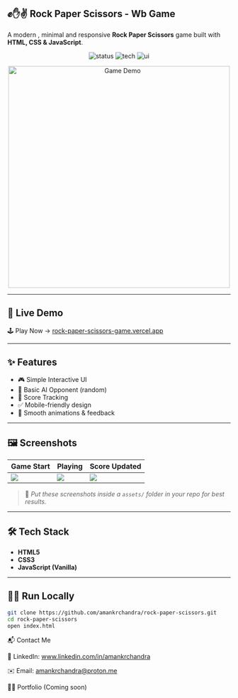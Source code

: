  ## ✊✋✌️ Rock Paper Scissors - Wb Game

A modern , minimal and responsive **Rock Paper Scissors** game built with **HTML, CSS & JavaScript**.

<p align="center">
  <img src="https://img.shields.io/badge/Status-Live-brightgreen" alt="status"/>
  <img src="https://img.shields.io/badge/Built%20With-JavaScript-yellow" alt="tech"/>
  <img src="https://img.shields.io/badge/UI-Responsive%20%26%20Clean-blue" alt="ui"/>
</p>

<p align="center">
  <img src="assets/demo.gif" width="500" alt="Game Demo"/>
</p>

---

## 🚀 Live Demo

🕹️ Play Now → [rock-paper-scissors-game.vercel.app](https://rock-paper-scissors-game-sooty-nine.vercel.app/)

---

## ✨ Features

- 🎮 Simple Interactive UI
- 🧠 Basic AI Opponent (random)
- 🔄 Score Tracking
- ✅ Mobile-friendly design
- 🎨 Smooth animations & feedback

---

## 🖼️ Screenshots

| Game Start | Playing | Score Updated |
|------------|---------|----------------|
| ![](assets/start.png) | ![](assets/play.png) | ![](assets/score.png) |

> 📁 *Put these screenshots inside a `assets/` folder in your repo for best results.*

---

## 🛠️ Tech Stack

- **HTML5**
- **CSS3**
- **JavaScript (Vanilla)**

---

## 🧑‍💻 Run Locally

```bash
git clone https://github.com/amankrchandra/rock-paper-scissors.git
cd rock-paper-scissors
open index.html
```
📬 Contact Me 

💼 LinkedIn: www.linkedin.com/in/amankrchandra

✉️ Email: amankrchandra@proton.me

🧑‍💻 Portfolio (Coming soon)
